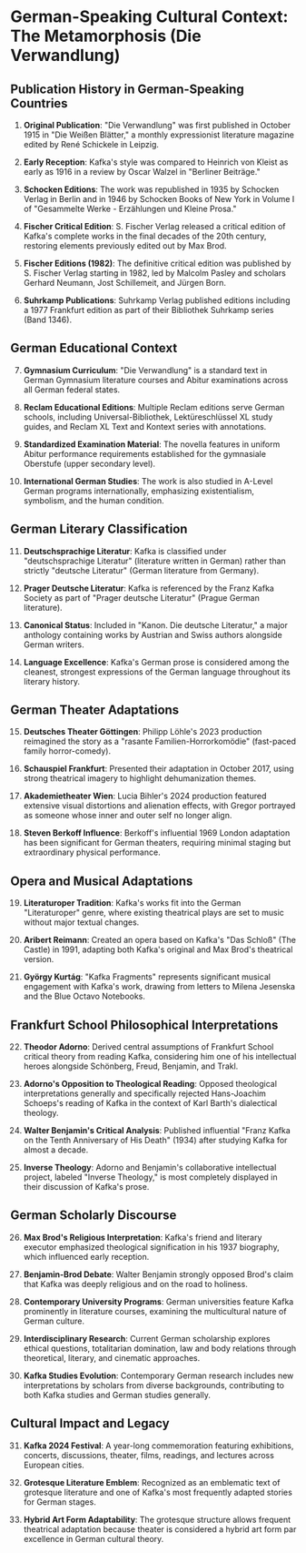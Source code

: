 # German-Speaking Cultural Context: The Metamorphosis (Die Verwandlung)

## Publication History in German-Speaking Countries

1. **Original Publication**: "Die Verwandlung" was first published in October 1915 in "Die Weißen Blätter," a monthly expressionist literature magazine edited by René Schickele in Leipzig.

2. **Early Reception**: Kafka's style was compared to Heinrich von Kleist as early as 1916 in a review by Oscar Walzel in "Berliner Beiträge."

3. **Schocken Editions**: The work was republished in 1935 by Schocken Verlag in Berlin and in 1946 by Schocken Books of New York in Volume I of "Gesammelte Werke - Erzählungen und Kleine Prosa."

4. **Fischer Critical Edition**: S. Fischer Verlag released a critical edition of Kafka's complete works in the final decades of the 20th century, restoring elements previously edited out by Max Brod.

5. **Fischer Editions (1982)**: The definitive critical edition was published by S. Fischer Verlag starting in 1982, led by Malcolm Pasley and scholars Gerhard Neumann, Jost Schillemeit, and Jürgen Born.

6. **Suhrkamp Publications**: Suhrkamp Verlag published editions including a 1977 Frankfurt edition as part of their Bibliothek Suhrkamp series (Band 1346).

## German Educational Context

7. **Gymnasium Curriculum**: "Die Verwandlung" is a standard text in German Gymnasium literature courses and Abitur examinations across all German federal states.

8. **Reclam Educational Editions**: Multiple Reclam editions serve German schools, including Universal-Bibliothek, Lektüreschlüssel XL study guides, and Reclam XL Text and Kontext series with annotations.

9. **Standardized Examination Material**: The novella features in uniform Abitur performance requirements established for the gymnasiale Oberstufe (upper secondary level).

10. **International German Studies**: The work is also studied in A-Level German programs internationally, emphasizing existentialism, symbolism, and the human condition.

## German Literary Classification

11. **Deutschsprachige Literatur**: Kafka is classified under "deutschsprachige Literatur" (literature written in German) rather than strictly "deutsche Literatur" (German literature from Germany).

12. **Prager Deutsche Literatur**: Kafka is referenced by the Franz Kafka Society as part of "Prager deutsche Literatur" (Prague German literature).

13. **Canonical Status**: Included in "Kanon. Die deutsche Literatur," a major anthology containing works by Austrian and Swiss authors alongside German writers.

14. **Language Excellence**: Kafka's German prose is considered among the cleanest, strongest expressions of the German language throughout its literary history.

## German Theater Adaptations

15. **Deutsches Theater Göttingen**: Philipp Löhle's 2023 production reimagined the story as a "rasante Familien-Horrorkomödie" (fast-paced family horror-comedy).

16. **Schauspiel Frankfurt**: Presented their adaptation in October 2017, using strong theatrical imagery to highlight dehumanization themes.

17. **Akademietheater Wien**: Lucia Bihler's 2024 production featured extensive visual distortions and alienation effects, with Gregor portrayed as someone whose inner and outer self no longer align.

18. **Steven Berkoff Influence**: Berkoff's influential 1969 London adaptation has been significant for German theaters, requiring minimal staging but extraordinary physical performance.

## Opera and Musical Adaptations

19. **Literaturoper Tradition**: Kafka's works fit into the German "Literaturoper" genre, where existing theatrical plays are set to music without major textual changes.

20. **Aribert Reimann**: Created an opera based on Kafka's "Das Schloß" (The Castle) in 1991, adapting both Kafka's original and Max Brod's theatrical version.

21. **György Kurtág**: "Kafka Fragments" represents significant musical engagement with Kafka's work, drawing from letters to Milena Jesenska and the Blue Octavo Notebooks.

## Frankfurt School Philosophical Interpretations

22. **Theodor Adorno**: Derived central assumptions of Frankfurt School critical theory from reading Kafka, considering him one of his intellectual heroes alongside Schönberg, Freud, Benjamin, and Trakl.

23. **Adorno's Opposition to Theological Reading**: Opposed theological interpretations generally and specifically rejected Hans-Joachim Schoeps's reading of Kafka in the context of Karl Barth's dialectical theology.

24. **Walter Benjamin's Critical Analysis**: Published influential "Franz Kafka on the Tenth Anniversary of His Death" (1934) after studying Kafka for almost a decade.

25. **Inverse Theology**: Adorno and Benjamin's collaborative intellectual project, labeled "Inverse Theology," is most completely displayed in their discussion of Kafka's prose.

## German Scholarly Discourse

26. **Max Brod's Religious Interpretation**: Kafka's friend and literary executor emphasized theological signification in his 1937 biography, which influenced early reception.

27. **Benjamin-Brod Debate**: Walter Benjamin strongly opposed Brod's claim that Kafka was deeply religious and on the road to holiness.

28. **Contemporary University Programs**: German universities feature Kafka prominently in literature courses, examining the multicultural nature of German culture.

29. **Interdisciplinary Research**: Current German scholarship explores ethical questions, totalitarian domination, law and body relations through theoretical, literary, and cinematic approaches.

30. **Kafka Studies Evolution**: Contemporary German research includes new interpretations by scholars from diverse backgrounds, contributing to both Kafka studies and German studies generally.

## Cultural Impact and Legacy

31. **Kafka 2024 Festival**: A year-long commemoration featuring exhibitions, concerts, discussions, theater, films, readings, and lectures across European cities.

32. **Grotesque Literature Emblem**: Recognized as an emblematic text of grotesque literature and one of Kafka's most frequently adapted stories for German stages.

33. **Hybrid Art Form Adaptability**: The grotesque structure allows frequent theatrical adaptation because theater is considered a hybrid art form par excellence in German cultural theory.
